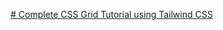 [# Complete CSS Grid Tutorial using Tailwind CSS
](https://youtu.be/kuY9MehvHh4?si=LAXKpXicvyMU4zPq)
